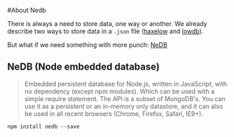 #About Nedb

There is always a need to store data, one way or another.
We already describe two ways to store data in a `.json` file ([haxelow](../04haxelow) and [lowdb](../03lowdb)).

But what if we need something with more punch: [NeDB](https://github.com/louischatriot/nedb)

## NeDB (Node embedded database)

> Embedded persistent database for Node.js, written in JavaScript, with no dependency (except npm modules). Which can be used with a simple require statement. The API is a subset of MongoDB's. You can use it as a persistent or an in-memory only datastore, and it can also be used in all recent browsers (Chrome, Firefox, Safari, IE9+).


```
npm install nedb --save 
```